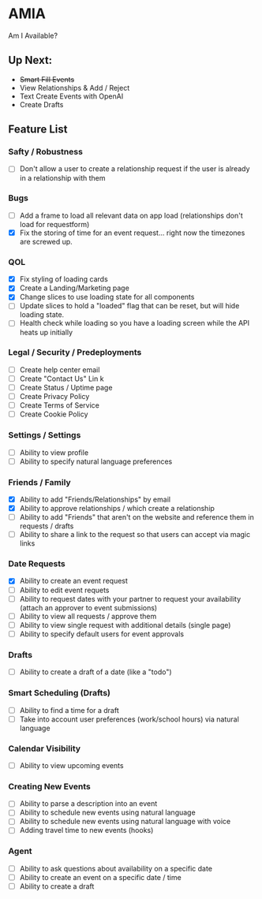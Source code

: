 # AMIA

Am I Available?

## Up Next:
- ~~Smart Fill Events~~
- View Relationships & Add / Reject
- Text Create Events with OpenAI
- Create Drafts

## Feature List

### Safty / Robustness
- [ ] Don't allow a user to create a relationship request if the user is already in a relationship with them

### Bugs
- [ ] Add a frame to load all relevant data on app load (relationships don't load for requestform)
- [x] Fix the storing of time for an event request... right now the timezones are screwed up.

### QOL 
- [x] Fix styling of loading cards
- [x] Create a Landing/Marketing page
- [x] Change slices to use loading state for all components
- [ ] Update slices to hold a "loaded" flag that can be reset, but will hide loading state.
- [ ] Health check while loading so you have a loading screen while the API heats up initially

### Legal / Security / Predeployments
- [ ] Create help center email
- [ ] Create "Contact Us" Lin   k
- [ ] Create Status / Uptime page
- [ ] Create Privacy Policy
- [ ] Create Terms of Service
- [ ] Create Cookie Policy

### Settings / Settings
- [ ] Ability to view profile
- [ ] Ability to specify natural language preferences

### Friends / Family
- [x] Ability to add "Friends/Relationships" by email
- [x] Ability to approve relationships / which create a relationship
- [ ] Ability to add "Friends" that aren't on the website and reference them in requests / drafts
- [ ] Ability to share a link to the request so that users can accept via magic links

### Date Requests
- [x] Ability to create an event request
- [ ] Ability to edit event requets
- [ ] Ability to request dates with your partner to request your availability (attach an approver to event submissions)
- [ ] Ability to view all requests / approve them
- [ ] Ability to view single request with additional details (single page)
- [ ] Ability to specify default users for event approvals

### Drafts
- [ ] Ability to create a draft of a date (like a "todo")

### Smart Scheduling (Drafts)
- [ ] Ability to find a time for a draft
- [ ] Take into account user preferences (work/school hours) via natural language

### Calendar Visibility
- [ ] Ability to view upcoming events

### Creating New Events
- [ ] Ability to parse a description into an event
- [ ] Ability to schedule new events using natural language
- [ ] Ability to schedule new events using natural language with voice
- [ ] Adding travel time to new events (hooks)
  
### Agent
- [ ] Ability to ask questions about availability on a specific date
- [ ] Ability to create an event on a specific date / time
- [ ] Ability to create a draft